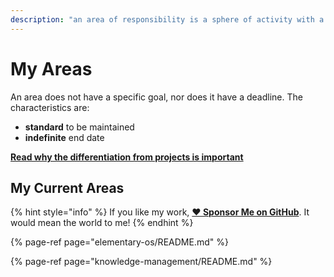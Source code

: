 ```yaml
---
description: "an area of responsibility is a sphere of activity with a standard to be maintained over time."
---
```


# My Areas

An area does not have a specific goal, nor does it have a deadline. The characteristics are:

- **standard** to be maintained
- **indefinite** end date

[**Read why the differentiation from projects is important**](../about-this-website.md#why-the-distinction-between-projects-and-areas-is-important)

## My Current Areas

{% hint style="info" %}
If you like my work, [**❤️ Sponsor Me on GitHub**](https://github.com/sponsors/marbetschar). It would mean the world to me!
{% endhint %}

{% page-ref page="elementary-os/README.md" %}

{% page-ref page="knowledge-management/README.md" %}
